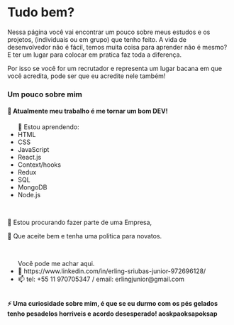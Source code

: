 <h1>Tudo bem?</h1>

<p>Nessa página você vai encontrar um pouco sobre meus estudos e os projetos, (individuais  ou em grupo) que tenho feito.
A vida de desenvolvedor não é fácil, temos muita coisa para aprender não é mesmo? E ter um lugar para colocar em pratica
faz toda a diferença.</P>
<p>Por isso se você for um recrutador e representa um lugar bacana em que você acredita, pode ser que eu acredite nele também!</p>

<h3>Um pouco sobre mim</h3>

<h4>🔭 Atualmente meu trabalho é me tornar um bom DEV!</h4>

<ul>
🌱 Estou aprendendo:</br>
  <li>HTML</li>
  <li>CSS</li>
  <li>JavaScript</li>
  <li>React.js</li>
  <li>Context/hooks</li>
  <li>Redux</li>
  <li>SQL</li>
  <li>MongoDB</li>
  <li>Node.js</li>
</ul></br>
<p>👯 Estou procurando fazer parte de uma Empresa,</p>
<p>🤔 Que aceite bem e tenha uma politica para novatos.</p></br>
<ul> Você pode me achar aqui.
  <li>💬 https://www.linkedin.com/in/erling-sriubas-junior-972696128/</li>
  <li>📫 tel: +55 11 970705347 / email: erlingjunior@gmail.com</li>
  </ul></br>
<strong>⚡ Uma curiosidade sobre mim, é que se eu durmo com os pés gelados
  tenho pesadelos horriveis e acordo desesperado! aoskpaoksapoksap</strong>

